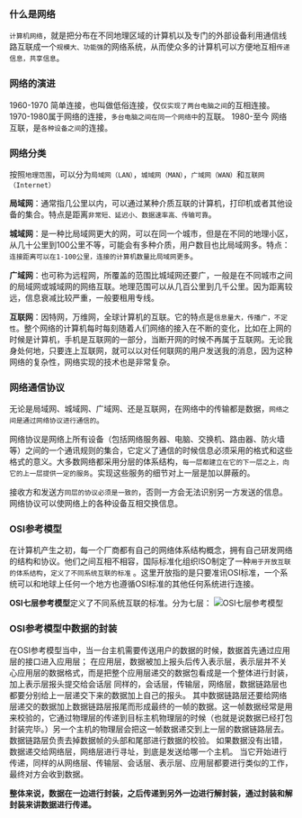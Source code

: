 ### 什么是网络
`计算机网络`，就是把分布在不同地理区域的计算机以及专门的外部设备利用通信线路互联成一个`规模大、功能强`的网络系统，从而使众多的计算机可以方便地互相`传递信息，共享信息`。

### 网络的演进
1960-1970 简单连接，也叫做低俗连接，仅`仅实现了两台电脑之间`的互相连接。
1970-1980属于网络的连接，`多台电脑之间在同一个网络中`的互联。
1980-至今 网络互联，是`各种设备之间`的连接。

### 网络分类
按照`地理范围`，可以分为`局域网（LAN）`，`城域网（MAN）`，`广域网（WAN）`和`互联网（Internet）`

**局域网**：通常指几公里以内，可以通过某种介质互联的计算机，打印机或者其他设备的集合。特点是距离`非常短、延迟小、数据速率高、传输可靠`。

**城域网**：是一种比局域网更大的网，可以在同一个城市，但是在不同的地理小区，从几十公里到100公里不等，可能会有多种介质，用户数目也比局域网多。特点：`连接距离可以在1-100公里，连接的计算机数量比局域网更多`。

**广域网**：也可称为远程网，所覆盖的范围比城域网还要广，一般是在不同城市之间的局域网或城域网的网络互联。地理范围可以从几百公里到几千公里。因为距离较远，信息衰减比较严重，一般要租用专线。

**互联网**：因特网，万维网，全球计算机的互联。它的特点是`信息量大，传播广，不定性`。整个网络的计算机每时每刻随着人们网络的接入在不断的变化，比如在上网的时候是计算机，手机是互联网的一部分，当断开网的时候不再属于互联网。无论我身处何地，只要连上互联网，就可以以对任何联网的用户发送我的消息，因为这种网络的复杂性，网络实现的技术也是非常复杂。

### 网络通信协议
无论是局域网、城域网、广域网、还是互联网，在网络中的传输都是数据，`网络之间是通过网络协议进行通信的`。

网络协议是网络上所有设备（包括网络服务器、电脑、交换机、路由器、防火墙等）之间的一个通讯规则的集合，它定义了通信的时候信息必须采用的格式和这些格式的意义。大多数网络都采用分层的体系结构，`每一层都建立在它的下一层之上，向它的上一层提供一定的服务`。实现这些服务的细节对上一层是加以屏蔽的。

接收方和发送方`同层的协议必须是一致的`，否则一方会无法识别另一方发送的信息。网络协议可以使网络上的各种设备互相交换信息。

### OSI参考模型
在计算机产生之初，每一个厂商都有自己的网络体系结构概念，拥有自己研发网络的结构和协议。他们之间互相不相容，国际标准化组织ISO制定了一种`用于开放互联的体系结构`，`定义了不同系统互联的标准` 。这里开放指的是只要准讯OSI标准，一个系统可以和地球上任何一个地方也遵循OSI标准的其他任何系统进行连接。

**OSI七层参考模型**定义了不同系统互联的标准。分为七层：
![OSI七层参考模型](https://img-blog.csdnimg.cn/20200331040847764.png?x-oss-process=image/watermark,type_ZmFuZ3poZW5naGVpdGk,shadow_10,text_aHR0cHM6Ly9ibG9nLmNzZG4ubmV0L3dhbmtjbg==,size_16,color_FFFFFF,t_70)
### OSI参考模型中数据的封装
在OSI参考模型当中，当一台主机需要传送用户的数据的时候，数据首先通过应用层的接口进入应用层；
在应用层，数据被加上报头后传入表示层，表示层并不关心应用层的数据格式，而是把整个应用层递交的数据包看成是一个整体进行封装，加上表示层报头提交给会话层
同样的，会话层，传输层，网络层，数据链路层也都要分别给上一层递交下来的数据加上自己的报头。
其中数据链路层还要给网络层递交的数据加上数据链路层报尾而形成最终的一帧的数据。这一帧数据经常是用来校验的，它通过物理层的传递到目标主机物理层的时候（也就是说数据已经打包封装完毕。）另一个主机的物理层会把这一帧数据递交到上一层的数据链路层去。
数据链路层负责去掉数据帧的头部和尾部进行数据的校验。
如果数据没有出错，数据递交给网络层，网络层进行寻址，到底是发送给哪一个主机。
当它开始进行传递，同样的从网络层、传输层、会话层、表示层、应用层都要进行类似的工作，最终对方会收到数据。

**整体来说，数据在一边进行封装，之后传递到另外一边进行解封装，通过封装和解封装来讲数据进行传递。**
